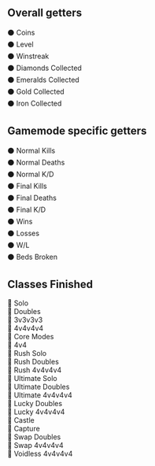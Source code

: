 ## Overall getters
⚫ Coins<br>
⚫ Level<br>
⚫ Winstreak<br>
⚫ Diamonds Collected<br>
⚫ Emeralds Collected<br>
⚫ Gold Collected<br>
⚫ Iron Collected<br>

## Gamemode specific getters
⚫ Normal Kills <br>
⚫ Normal Deaths<br>
⚫ Normal K/D<br>
⚫ Final Kills<br>
⚫ Final Deaths<br>
⚫ Final K/D<br>
⚫ Wins<br>
⚫ Losses<br>
⚫ W/L<br>
⚫ Beds Broken<br>


## Classes Finished
🚧 Solo <br>
🚧 Doubles <br>
🚧 3v3v3v3 <br>
🚧 4v4v4v4 <br>
🚧 Core Modes <br>
🚧 4v4 <br>
🚧 Rush Solo  <br>
🚧 Rush Doubles <br>
🚧 Rush 4v4v4v4 <br>
🚧 Ultimate Solo <br>
🚧 Ultimate Doubles <br>
🚧 Ultimate 4v4v4v4 <br>
🚧 Lucky Doubles <br>
🚧 Lucky 4v4v4v4 <br>
🚧 Castle <br>
🚧 Capture <br>
🚧 Swap Doubles <br>
🚧 Swap 4v4v4v4 <br>
🚧 Voidless 4v4v4v4 <br>
